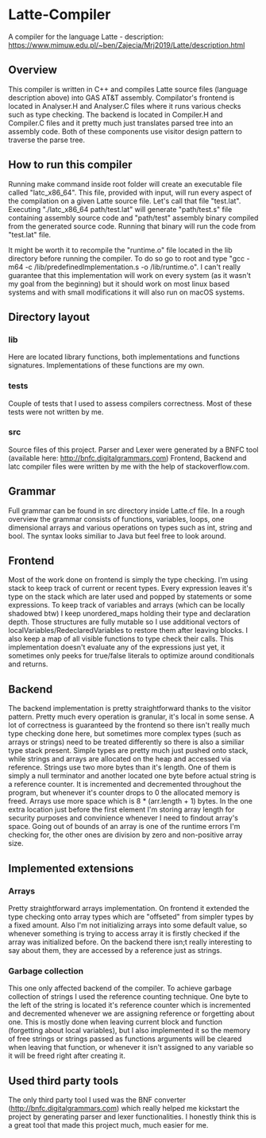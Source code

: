 # Latte-Compiler
A compiler for the language Latte - description: https://www.mimuw.edu.pl/~ben/Zajecia/Mrj2019/Latte/description.html

## Overview
This compiler is written in C++ and compiles Latte source files (language description above) into GAS AT&T assembly.
Compilator's frontend is located in Analyser.H and Analyser.C files where it runs various checks such as type checking.
The backend is located in Compiler.H and Compiler.C files and it pretty much just translates parsed tree into an assembly code.
Both of these components use visitor design pattern to traverse the parse tree.

## How to run this compiler
Running make command inside root folder will create an executable file called "latc_x86_64". This file, provided with input, will run
every aspect of the compilation on a given Latte source file. Let's call that file "test.lat". Executing "./latc_x86_64 path/test.lat" will generate "path/test.s" file containing
assembly source code and "path/test" assembly binary compiled from the generated source code. Running that binary will run the code
from "test.lat" file.

It might be worth it to recompile the "runtime.o" file located in the lib directory before running the compiler. To do so go to
root and type "gcc -m64 -c /lib/predefinedImplementation.s -o /lib/runtime.o". I can't really guarantee that this implementation
will work on every system (as it wasn't my goal from the beginning) but it should work on most linux based systems and with 
small modifications it will also run on macOS systems.

## Directory layout
### lib
Here are located library functions, both implementations and functions signatures. Implementations of these functions are my own.
### tests
Couple of tests that I used to assess compilers correctness. Most of these tests were not written by me.
### src
Source files of this project. Parser and Lexer were generated by a BNFC tool (available here: http://bnfc.digitalgrammars.com)
Frontend, Backend and latc compiler files were written by me with the help of stackoverflow.com.

## Grammar
Full grammar can be found in src directory inside Latte.cf file. In a rough overview the grammar consists of functions, variables,
loops, one dimensional arrays and various operations on types such as int, string and bool. The syntax looks similiar to Java but
feel free to look around.

## Frontend
Most of the work done on frontend is simply the type checking. I'm using stack to keep track of current or recent types.
Every expression leaves it's type on the stack which are later used and popped by statements or some expressions. To keep track
of variables and arrays (which can be locally shadowed btw) I keep unordered_maps holding their type and declaration depth.
Those structures are fully mutable so I use additional vectors of localVariables/RedeclaredVariables to restore them after
leaving blocks. I also keep a map of all visible functions to type check their calls. This implementation doesn't evaluate any
of the expressions just yet, it sometimes only peeks for true/false literals to optimize around conditionals and returns.

## Backend
The backend implementation is pretty straightforward thanks to the visitor pattern. Pretty much every operation is granular,
it's local in some sense. A lot of correctness is guaranteed by the frontend so there isn't really much type checking done here,
but sometimes more complex types (such as arrays or strings) need to be treated differently so there is also a similiar type stack
present. Simple types are pretty much just pushed onto stack, while strings and arrays are allocated on the heap and accessed via
reference. Strings use two more bytes than it's length. One of them is simply a null terminator and another located one byte before
actual string is a reference counter. It is incremented and decremented throughout the program, but whenever it's counter drops to
0 the allocated memory is freed. Arrays use more space which is 8 * (arr.length + 1) bytes. In the one extra location just before
the first element I'm storing array length for security purposes and convinience whenever I need to findout array's space.
Going out of bounds of an array is one of the runtime errors I'm checking for, the other ones are division by zero and non-positive
array size.

## Implemented extensions
### Arrays
Pretty straightforward arrays implementation. On frontend it extended the type checking onto array types which are "offseted"
from simpler types by a fixed amount. Also I'm not initializing arrays into some default value, so whenever something is trying
to access array it is firstly checked if the array was initialized before. On the backend there isn;t really interesting to say
about them, they are accessed by a reference just as strings.

### Garbage collection
This one only affected backend of the compiler. To achieve garbage collection of strings I used the reference counting technique.
One byte to the left of the string is located it's reference counter which is incremented and decremented whenever we are assigning
reference or forgetting about one. This is mostly done when leaving current block and function (forgetting about local variables),
but I also implemented it so the memory of free strings or strings passed as functions arguments will be cleared when leaving that
function, or whenever it isn't assigned to any variable so it will be freed right after creating it.

## Used third party tools
The only third party tool I used was the BNF converter (http://bnfc.digitalgrammars.com) which really helped me kickstart the
project by generating parser and lexer functionalities. I honestly think this is a great tool that made this project much,
much easier for me.
